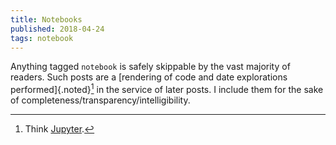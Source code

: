 ```yaml
---
title: Notebooks
published: 2018-04-24
tags: notebook
---
```


Anything tagged <code>notebook</code> is safely skippable by the vast majority of readers. Such posts are a [rendering of code and date explorations performed]{.noted}[^jupyter] in the service of later posts. I include them for the sake of completeness/transparency/intelligibility.

<!--more-->

[^jupyter]: Think [Jupyter](https://jupyter.org/).
